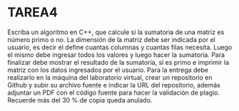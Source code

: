 # TAREA4
Escriba un algoritmo en C++, que calcule si la sumatoria de una matriz es número primo o no. La dimensión de la matriz debe ser indicada por el usuario, es decir el define cuantas columnas y cuantas filas necesita. Luego el mismo debe ingresar todos los valores y luego hacer la sumatoria.  Para finalizar debe mostrar el resultado de la sumatoria, si es primo e imprimir la matriz con los datos ingresados por el usuario. Para la entrega debe realizarlo en la máquina del laboratorio virtual, crear un repositorio en Github y subir su archivo fuente e indicar la URL del repositorio, además adjuntar un PDF con el código fuente para hacer la validación de plagio. Recuerde más del 30 % de copia queda anulado.
